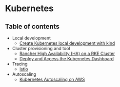 # Kubernetes
## Table of contents
  - Local development
    - [Create Kubernetes local development with kind](local-development/kind/README.md)
  - Cluster provisioning and tool
    - [Rancher High Availability (HA) on a RKE Cluster](rancher-ha/README.md)
    - [Deploy and Access the Kubernetes Dashboard](kubernetes-dashboard/README.md)
  - Tracing 
    - [Istio](istio/README.md)
  - Autoscaling
    - [Kubernetes Autoscaling on AWS](autoscaler/README.md)